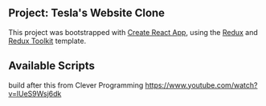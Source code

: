 ## Project: Tesla's Website Clone

This project was bootstrapped with [Create React App](https://github.com/facebook/create-react-app), using the [Redux](https://redux.js.org/) and [Redux Toolkit](https://redux-toolkit.js.org/) template.

## Available Scripts


build after this from Clever Programming
https://www.youtube.com/watch?v=lUeS9Wsj6dk
